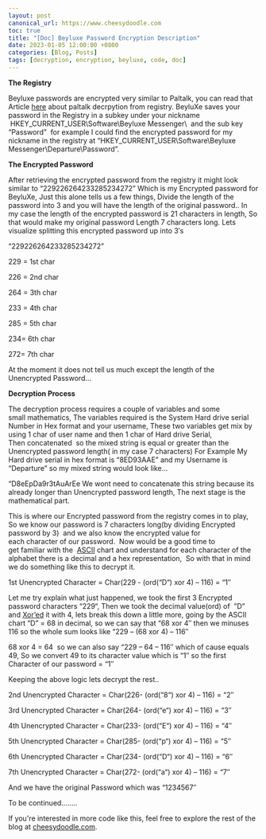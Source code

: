 ```yaml
---
layout: post
canonical_url: https://www.cheesydoodle.com
toc: true
title: "[Doc] Beyluxe Password Encryption Description"
date: 2023-01-05 12:00:00 +0800
categories: [Blog, Posts]
tags: [decryption, encryption, beyluxe, code, doc]
---
```


**The Registry**

Beyluxe passwords are encrypted very similar to Paltalk, you can read that Article [here](https://web.archive.org/web/20130131043054/http://www.cheesydoodle.com/?p=27) about paltalk decrpytion from registry. BeyluXe saves your password in the Registry in a subkey under your nickname  HKEY_CURRENT_USER\Software\Beyluxe Messenger\  and the sub key “Password”  for example I could find the encrypted password for my nickname in the registry at “HKEY_CURRENT_USER\Software\Beyluxe Messenger\Departure\Password”.

**The Encrypted Password**

After retrieving the encrypted password from the registry it might look similar to “229226264233285234272” Which is my Encrypted password for BeyluXe, Just this alone tells us a few things, Divide the length of the password into 3 and you will have the length of the original password.. In my case the length of the encrypted password is 21 characters in length, So that would make my original password Length 7 characters long. Lets visualize splitting this encrypted password up into 3′s

“229226264233285234272”

229 = 1st char

226 = 2nd char

264 = 3th char

233 = 4th char

285 = 5th char

234= 6th char

272= 7th char

At the moment it does not tell us much except the length of the Unencrypted Password…

**Decryption Process**

The decryption process requires a couple of variables and some small mathematics, The variables required is the System Hard drive serial Number in Hex format and your username, These two variables get mix by using 1 char of user name and then 1 char of Hard drive Serial, Then concatenated  so the mixed string is equal or greater than the Unencrypted password length( in my case 7 characters) For Example My Hard drive serial in hex format is “8ED93AAE” and my Username is “Departure” so my mixed string would look like…

“D8eEpDa9r3tAuArEe We wont need to concatenate this string because its already longer than Unencrypted password length, The next stage is the mathematical part.

This is where our Encrypted password from the registry comes in to play, So we know our password is 7 characters long(by dividing Encrypted password by 3)  and we also know the encrypted value for each character of our password.  Now would be a good time to get familiar with the  [ASCII](https://web.archive.org/web/20130131043054/http://www.asciitable.com/) chart and understand for each character of the alphabet there is a decimal and a hex representation,  So with that in mind we do something like this to decrypt it.

1st Unencrypted Character = Char(229 - (ord(“D“) xor 4) – 116) = “1″

Let me try explain what just happened, we took the first 3 Encrypted password characters “229“, Then we took the decimal value(ord) of  ”D” and [Xor’ed](https://web.archive.org/web/20130131043054/http://en.wikipedia.org/wiki/XOR) it with 4, lets break this down a little more, going by the ASCII chart “D” = 68 in decimal, so we can say that “68 xor 4″ then we minuses 116 so the whole sum looks like “229 – (68 xor 4) – 116″

68 xor 4 = 64  so we can also say “229 – 64 – 116″ which of cause equals 49, So we convert 49 to its character value which is “1″ so the first Character of our password = “1″

Keeping the above logic lets decrypt the rest..

2nd Unencrypted Character = Char(226- (ord(“8“) xor 4) – 116) = “2″

3rd Unencrypted Character = Char(264- (ord(“e“) xor 4) – 116) = “3″

4th Unencrypted Character = Char(233- (ord(“E“) xor 4) – 116) = “4″

5th Unencrypted Character = Char(285- (ord(“p“) xor 4) – 116) = “5″

6th Unencrypted Character = Char(234- (ord(“D“) xor 4) – 116) = “6″

7th Unencrypted Character = Char(272- (ord(“a“) xor 4) – 116) = “7″

And we have the original Password which was “1234567″

To be continued……..

If you're interested in more code like this, feel free to explore the rest of the blog at [cheesydoodle.com](https://www.cheesydoodle.com).
